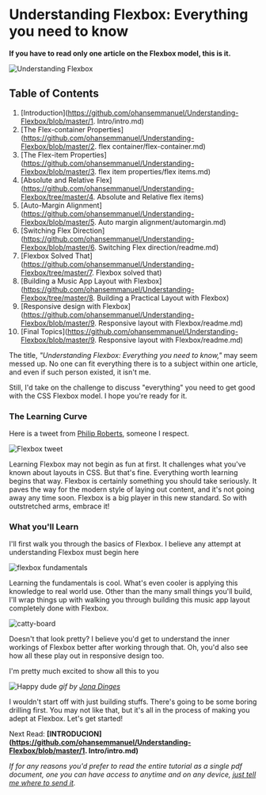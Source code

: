 # Understanding Flexbox: Everything you need to know

**If you have to read only one article on the Flexbox model, this is it.**

![Understanding Flexbox](http://i.imgur.com/GzOC1nh.png)

## Table of Contents
1. [Introduction](https://github.com/ohansemmanuel/Understanding-Flexbox/blob/master/1. Intro/intro.md)
2. [The Flex-container Properties](https://github.com/ohansemmanuel/Understanding-Flexbox/blob/master/2. flex container/flex-container.md)
3. [The Flex-item Properties](https://github.com/ohansemmanuel/Understanding-Flexbox/blob/master/3. flex item properties/flex items.md)
4. [Absolute and Relative Flex](https://github.com/ohansemmanuel/Understanding-Flexbox/tree/master/4. Absolute and Relative flex items)
5. [Auto-Margin Alignment](https://github.com/ohansemmanuel/Understanding-Flexbox/blob/master/5. Auto margin alignment/automargin.md)
6. [Switching Flex Direction](https://github.com/ohansemmanuel/Understanding-Flexbox/blob/master/6. Switching Flex direction/readme.md)
7. [Flexbox Solved That](https://github.com/ohansemmanuel/Understanding-Flexbox/tree/master/7. Flexbox solved that)
8. [Building a Music App Layout with Flexbox](https://github.com/ohansemmanuel/Understanding-Flexbox/tree/master/8. Building a Practical Layout with Flexbox)
9. [Responsive design with Flexbox](https://github.com/ohansemmanuel/Understanding-Flexbox/blob/master/9. Responsive layout with Flexbox/readme.md)
10. [Final Topics](https://github.com/ohansemmanuel/Understanding-Flexbox/blob/master/9. Responsive layout with Flexbox/readme.md)


The title, _"Understanding Flexbox: Everything you need to know,"_ may seem messed up. No one can fit everything there is to a subject within one article, and even if such person existed, it isn't me.

Still, I'd take on the challenge to discuss "everything" you need to get good with the CSS Flexbox model. I hope you're ready for it.


### The Learning Curve 

Here is a tweet from [Philip Roberts](https://andyet.com/team/phil/), someone I respect.

![Flexbox tweet](http://i.imgur.com/g32cuJ3.png)

Learning Flexbox may not begin as fun at first. It challenges what you've known about layouts in CSS. But that's fine. Everything worth learning begins that way. Flexbox is certainly something you should take seriously. It paves the way for the modern style of laying out content, and it's not going away any time soon.
Flexbox is a big player in this new standard. So with outstretched arms, embrace it!


### What you'll Learn
I'll first walk you through the basics of Flexbox. I believe any attempt at understanding Flexbox must begin here

![flexbox fundamentals](http://i.imgur.com/iGH6nKU.png)

Learning the fundamentals is cool. What's even cooler is applying this knowledge to real world use. Other than the many small things you'll build, I'll wrap things up with walking you through building this music app layout completely done with Flexbox.


![catty-board](http://i.imgur.com/cCztePy.png)

Doesn't that look pretty? I believe you'd get to understand the inner workings of Flexbox better after working through that. Oh, you'd also see how all these play out in responsive design too.

I'm pretty much excited to show all this to you

![Happy dude](http://i.imgur.com/fsLPYRN.gif)
_gif by [Jona Dinges ](https://dribbble.com/jonadinges)_
 

I wouldn't start off with just building stuffs. There's going to be some boring drilling first. You may not like that, but it's all in the process of making you adept at Flexbox. Let's get started! 

Next Read: **[INTRODUCION](https://github.com/ohansemmanuel/Understanding-Flexbox/blob/master/1. Intro/intro.md)**

_If for any reasons you'd prefer to read the entire tutorial as a single pdf document, one you can have access to anytime and on any device, [just tell me where to send it](https://ohansemmanuel.typeform.com/to/zD5yI7)._